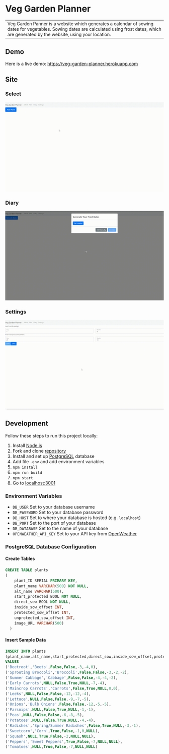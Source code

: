# Veg Garden Planner

<table>
<tr>
<td>
Veg Garden Panner is a website which generates a calendar of sowing dates for vegetables. Sowing dates are calculated using frost dates, which are generated by the website, using your location.
</td>
</tr>
</table>

## Demo

Here is a live demo: https://veg-garden-planner.herokuapp.com

## Site

### Select

![Add Plant](/Media/AddPlant.gif)

### Diary

![Generate Sowing Dates](/Media/DiaryPage.gif)

### Settings

![Settings Page](/Media/SettingsPage.gif)

## Development

Follow these steps to run this project locally:

1. Install [Node.js](https://nodejs.org/)
2. Fork and clone [repository](https://github.com/C-Jess/Veg-Garden-Planner)
3. Install and set up [PostgreSQL](https://www.postgresql.org/) database
4. Add file `.env` and add environment variables
5. `npm install`
6. `npm run build`
7. `npm start`
8. Go to [localhost:3001](https://localhost:3001)

### Environment Variables

- `DB_USER` Set to your database username
- `DB_PASSWORD` Set to your database password
- `DB_HOST` Set to where your database is hosted (e.g. `localhost`)
- `DB_PORT` Set to the port of your database
- `DB_DATABASE` Set to the name of your database
- `OPENWEATHER_API_KEY` Set to your API key from [OpenWeather](https://home.openweathermap.org/api_keys)

### PostgreSQL Database Configuration

#### Create Tables

```SQL
CREATE TABLE plants
(
	plant_ID SERIAL PRIMARY KEY,
	plant_name VARCHAR(500) NOT NULL,
	alt_name VARCHAR(500),
	start_protected BOOL NOT NULL,
	direct_sow BOOL NOT NULL,
	inside_sow_offset INT,
	protected_sow_offset INT,
	unprotected_sow_offset INT,
	image_URL VARCHAR(500)
  )
```

#### Insert Sample Data

```SQL
INSERT INTO plants
(plant_name,alt_name,start_protected,direct_sow,inside_sow_offset,protected_sow_offset,unprotected_sow_offset)
VALUES
('Beetroot','Beets',False,False,-3,-4,0),
('Sprouting Broccoli','Broccoli',False,False,-3,-2,-2),
('Summer Cabbage','Cabbage',False,False,-4,-4,-2),
('Early Carrots',NULL,False,True,NULL,-7,-4),
('Maincrop Carrots','Carrots',False,True,NULL,0,0),
('Leeks',NULL,False,False,-12,-12,-4),
('Lettuce',NULL,False,False,-9,-7,-5),
('Onions','Bulb Onions',False,False,-12,-5,-5),
('Parsnips',NULL,False,True,NULL,-1,-1),
('Peas',NULL,False,False,-6,-8,-5),
('Potatoes',NULL,False,True,NULL,-4,-4),
('Radishes','Spring/Summer Radishes',False,True,NULL,-3,-1),
('Sweetcorn','Corn',True,False,-1,0,NULL),
('Squash',NULL,True,False,-2,NULL,NULL),
('Peppers','Sweet Peppers',True,False,-7,NULL,NULL),
('Tomatoes',NULL,True,False,-7,NULL,NULL)
```
